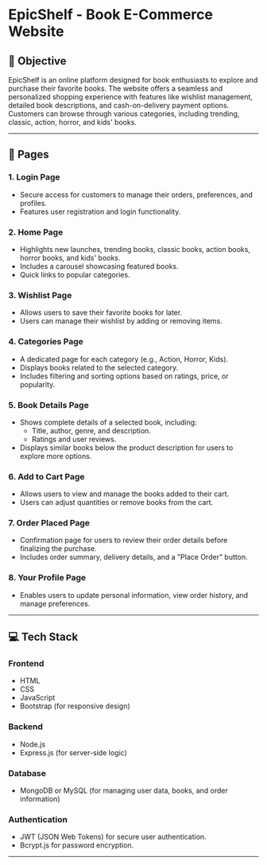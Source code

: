 # EpicShelf - Book E-Commerce Website

## 🎯 Objective
EpicShelf is an online platform designed for book enthusiasts to explore and purchase their favorite books. The website offers a seamless and personalized shopping experience with features like wishlist management, detailed book descriptions, and cash-on-delivery payment options. Customers can browse through various categories, including trending, classic, action, horror, and kids' books.

---

## 📝 Pages

### 1. Login Page
- Secure access for customers to manage their orders, preferences, and profiles.
- Features user registration and login functionality.

### 2. Home Page
- Highlights new launches, trending books, classic books, action books, horror books, and kids' books.
- Includes a carousel showcasing featured books.
- Quick links to popular categories.

### 3. Wishlist Page
- Allows users to save their favorite books for later.
- Users can manage their wishlist by adding or removing items.

### 4. Categories Page
- A dedicated page for each category (e.g., Action, Horror, Kids).
- Displays books related to the selected category.
- Includes filtering and sorting options based on ratings, price, or popularity.

### 5. Book Details Page
- Shows complete details of a selected book, including:
  - Title, author, genre, and description.
  - Ratings and user reviews.
- Displays similar books below the product description for users to explore more options.

### 6. Add to Cart Page
- Allows users to view and manage the books added to their cart.
- Users can adjust quantities or remove books from the cart.

### 7. Order Placed Page
- Confirmation page for users to review their order details before finalizing the purchase.
- Includes order summary, delivery details, and a "Place Order" button.

### 8. Your Profile Page
- Enables users to update personal information, view order history, and manage preferences.

---

## 💻 Tech Stack

### Frontend
- HTML
- CSS
- JavaScript
- Bootstrap (for responsive design)

### Backend
- Node.js
- Express.js (for server-side logic)

### Database
- MongoDB or MySQL (for managing user data, books, and order information)

### Authentication
- JWT (JSON Web Tokens) for secure user authentication.
- Bcrypt.js for password encryption.

---

